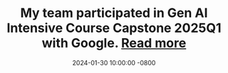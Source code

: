 ---
title: >-
    My team participated in Gen AI Intensive Course Capstone 2025Q1 with Google. 
    <a href="https://www.kaggle.com/code/barishachowdhury/scholarsense-kaggle-capstone-project" target="_blank">Read more <i class="fas fa-angle-double-right"></i></a>
date: 2024-01-30 10:00:00 -0800
---